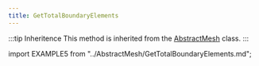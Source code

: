 ```yaml
---
title: GetTotalBoundaryElements
---
```


:::tip Inheritence
This method is inherited from the [AbstractMesh](../AbstractMesh/AbstractMesh_.md) class.
:::

import EXAMPLE5 from "../AbstractMesh/GetTotalBoundaryElements.md";

<EXAMPLE5 />

